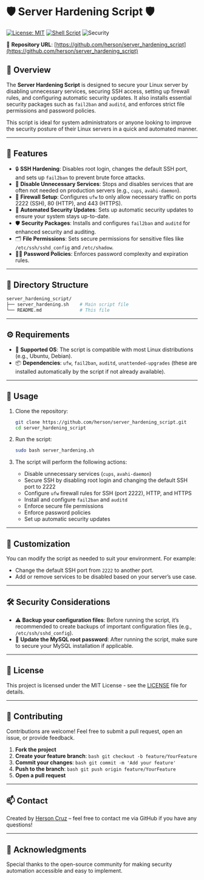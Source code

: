 # 🛡️ Server Hardening Script 🛡️

[![License: MIT](https://img.shields.io/badge/License-MIT-yellow.svg)](https://opensource.org/licenses/MIT)
[![Shell Script](https://img.shields.io/badge/Script-Bash-blue.svg)](https://www.gnu.org/software/bash/)
![Security](https://img.shields.io/badge/Security-Hardened-green.svg)

🔗 **Repository URL**: [https://github.com/herson/server_hardening_script](https://github.com/herson/server_hardening_script)

## 🚀 Overview

The **Server Hardening Script** is designed to secure your Linux server by disabling unnecessary services, securing SSH access, setting up firewall rules, and configuring automatic security updates. It also installs essential security packages such as `fail2ban` and `auditd`, and enforces strict file permissions and password policies.

This script is ideal for system administrators or anyone looking to improve the security posture of their Linux servers in a quick and automated manner.

---

## 📜 Features

- 🔒 **SSH Hardening**: Disables root login, changes the default SSH port, and sets up `fail2ban` to prevent brute force attacks.
- 🛑 **Disable Unnecessary Services**: Stops and disables services that are often not needed on production servers (e.g., `cups`, `avahi-daemon`).
- 🧱 **Firewall Setup**: Configures `ufw` to only allow necessary traffic on ports 2222 (SSH), 80 (HTTP), and 443 (HTTPS).
- 🔄 **Automated Security Updates**: Sets up automatic security updates to ensure your system stays up-to-date.
- 🛡️ **Security Packages**: Installs and configures `fail2ban` and `auditd` for enhanced security and auditing.
- 🗂️ **File Permissions**: Sets secure permissions for sensitive files like `/etc/ssh/sshd_config` and `/etc/shadow`.
- 🧑‍💻 **Password Policies**: Enforces password complexity and expiration rules.

---

## 📂 Directory Structure

```bash
server_hardening_script/
├── server_hardening.sh    # Main script file
└── README.md              # This file
```

---

## ⚙️ Requirements

- 🐧 **Supported OS**: The script is compatible with most Linux distributions (e.g., Ubuntu, Debian).
- 📦 **Dependencies**: `ufw`, `fail2ban`, `auditd`, `unattended-upgrades` (these are installed automatically by the script if not already available).

---

## 📖 Usage

1. Clone the repository:

   ```bash
   git clone https://github.com/herson/server_hardening_script.git
   cd server_hardening_script
   ```

2. Run the script:

   ```bash
   sudo bash server_hardening.sh
   ```

3. The script will perform the following actions:
   - Disable unnecessary services (`cups`, `avahi-daemon`)
   - Secure SSH by disabling root login and changing the default SSH port to 2222
   - Configure `ufw` firewall rules for SSH (port 2222), HTTP, and HTTPS
   - Install and configure `fail2ban` and `auditd`
   - Enforce secure file permissions
   - Enforce password policies
   - Set up automatic security updates

---

## 🔧 Customization

You can modify the script as needed to suit your environment. For example:
- Change the default SSH port from `2222` to another port.
- Add or remove services to be disabled based on your server’s use case.

---

## 🛠️ Security Considerations

- ⚠️ **Backup your configuration files**: Before running the script, it’s recommended to create backups of important configuration files (e.g., `/etc/ssh/sshd_config`).
- 🔐 **Update the MySQL root password**: After running the script, make sure to secure your MySQL installation if applicable.

---

## 📄 License

This project is licensed under the MIT License - see the [LICENSE](https://github.com/herson/server_hardening_script/blob/main/LICENSE) file for details.

---

## 🤝 Contributing

Contributions are welcome! Feel free to submit a pull request, open an issue, or provide feedback.

1. **Fork the project**
2. **Create your feature branch**: ```bash git checkout -b feature/YourFeature ```
3. **Commit your changes**: ```bash git commit -m 'Add your feature' ```
4. **Push to the branch**: ```bash git push origin feature/YourFeature ```
5. **Open a pull request**

---

## 📫 Contact

Created by [Herson Cruz](https://github.com/herson) – feel free to contact me via GitHub if you have any questions!

---

## 🌟 Acknowledgments

Special thanks to the open-source community for making security automation accessible and easy to implement.
